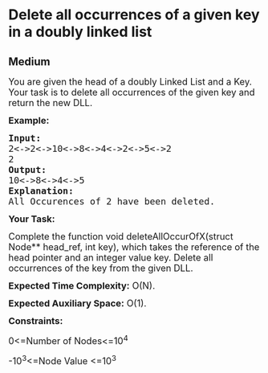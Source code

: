 # Delete all occurrences of a given key in a doubly linked list
## Medium
<div class="problems_problem_content__Xm_eO"><p dir="ltr"><span style="font-size: 18px;">You are given the head of a doubly Linked List and a Key. Your task is to delete all occurrences of the given key and return the new DLL.</span></p>
<p dir="ltr"><strong><span style="font-size: 18px;">Example:</span></strong></p>
<pre><span style="font-size: 18px;"><strong>Input:</strong> </span>
<span style="font-size: 18px;">2&lt;-&gt;2&lt;-&gt;10&lt;-&gt;8&lt;-&gt;4&lt;-&gt;2&lt;-&gt;5&lt;-&gt;2</span>
<span style="font-size: 18px;">2</span>
<span style="font-size: 18px;"><strong>Output:</strong> </span>
<span style="font-size: 18px;">10&lt;-&gt;8&lt;-&gt;4&lt;-&gt;5</span>
<strong><span style="font-size: 18px;">Explanation: </span></strong>
<span style="font-size: 18px;">All Occurences of 2 have been deleted.
</span></pre>
<p dir="ltr"><strong><span style="font-size: 18px;">Your Task:</span></strong></p>
<p dir="ltr"><span style="font-size: 18px;">Complete the function void deleteAllOccurOfX(struct Node** head_ref, int key), which takes the reference of the head pointer and an integer value key. Delete all occurrences of the key from the given DLL.</span></p>
<p dir="ltr"><span style="font-size: 18px;"><strong>Expected Time Complexity:</strong> O(N).</span></p>
<p dir="ltr"><span style="font-size: 18px;"><strong>Expected Auxiliary Space:</strong> O(1).</span></p>
<p dir="ltr"><strong><span style="font-size: 18px;">Constraints:</span></strong></p>
<p dir="ltr"><span style="font-size: 18px;">0&lt;=Number of Nodes&lt;=10<sup>4</sup></span></p>
<p dir="ltr"><span style="font-size: 18px;">-10<sup>3</sup>&lt;=Node Value &lt;=10<sup>3</sup></span></p>
<p>&nbsp;</p></div>